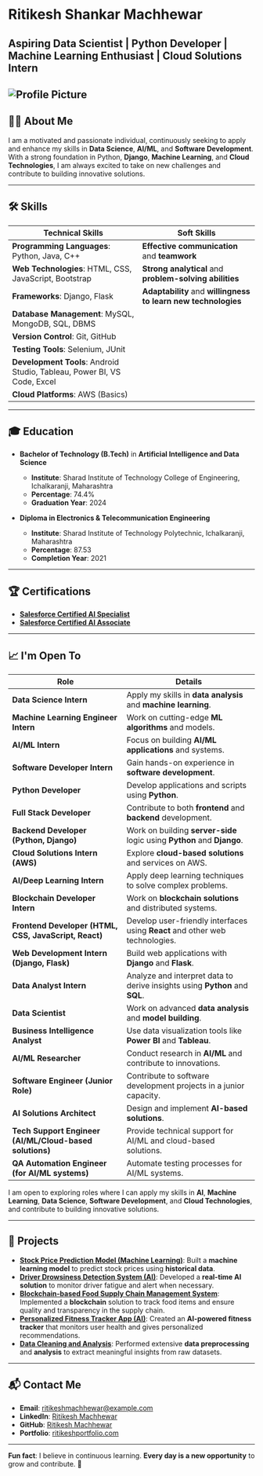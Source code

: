 # Ritikesh Shankar Machhewar

**Aspiring Data Scientist | Python Developer | Machine Learning Enthusiast | Cloud Solutions Intern**
---
![Profile Picture](ritikesh.jpg)
---

## 👨‍💻 About Me

I am a motivated and passionate individual, continuously seeking to apply and enhance my skills in **Data Science**, **AI/ML**, and **Software Development**. With a strong foundation in Python, **Django**, **Machine Learning**, and **Cloud Technologies**, I am always excited to take on new challenges and contribute to building innovative solutions.

---

## 🛠️ Skills

| **Technical Skills**                                               | **Soft Skills**                                                     |
|--------------------------------------------------------------------|--------------------------------------------------------------------|
| **Programming Languages**: Python, Java, C++                       | **Effective communication** and **teamwork**                       |
| **Web Technologies**: HTML, CSS, JavaScript, Bootstrap             | **Strong analytical** and **problem-solving abilities**            |
| **Frameworks**: Django, Flask                                       | **Adaptability** and **willingness to learn new technologies**     |
| **Database Management**: MySQL, MongoDB, SQL, DBMS                  |                                                                    |
| **Version Control**: Git, GitHub                                    |                                                                    |
| **Testing Tools**: Selenium, JUnit                                  |                                                                    |
| **Development Tools**: Android Studio, Tableau, Power BI, VS Code, Excel |                                                                    |
| **Cloud Platforms**: AWS (Basics)                                  |                                                                    |

---

## 🎓 Education

- **Bachelor of Technology (B.Tech)** in **Artificial Intelligence and Data Science**  
  - **Institute**: Sharad Institute of Technology College of Engineering, Ichalkaranji, Maharashtra  
  - **Percentage**: 74.4% 
  - **Graduation Year**: 2024


- **Diploma in Electronics & Telecommunication Engineering**
  - **Institute**: Sharad Institute of Technology Polytechnic, Ichalkaranji, Maharashtra
  - **Percentage**: 87.53  
  - **Completion Year**: 2021

---

## 🏆 Certifications

- [**Salesforce Certified AI Specialist**](https://www.linkedin.com/posts/ritikesh-machhewar-36381b179_salesforce-aispecialist-certified-activity-7273688816673046528-ze0A/?utm_source=share&utm_medium=member_desktop)  
- [**Salesforce Certified AI Associate**](https://www.linkedin.com/posts/ritikesh-machhewar-36381b179_salesforce-aiassociate-salesforcecertified-activity-7276164269585428480-PYNv/?utm_source=share&utm_medium=member_desktop)  

---

## 📈 I'm Open To

| **Role**                                                         | **Details**                                                                 |
|------------------------------------------------------------------|---------------------------------------------------------------------------|
| **Data Science Intern**                                           | Apply my skills in **data analysis** and **machine learning**.            |
| **Machine Learning Engineer Intern**                              | Work on cutting-edge **ML algorithms** and models.                        |
| **AI/ML Intern**                                                  | Focus on building **AI/ML applications** and systems.                     |
| **Software Developer Intern**                                     | Gain hands-on experience in **software development**.                    |
| **Python Developer**                                              | Develop applications and scripts using **Python**.                        |
| **Full Stack Developer**                                          | Contribute to both **frontend** and **backend** development.              |
| **Backend Developer (Python, Django)**                            | Work on building **server-side** logic using **Python** and **Django**.   |
| **Cloud Solutions Intern (AWS)**                                  | Explore **cloud-based solutions** and services on AWS.                    |
| **AI/Deep Learning Intern**                                        | Apply deep learning techniques to solve complex problems.                 |
| **Blockchain Developer Intern**                                   | Work on **blockchain solutions** and distributed systems.                 |
| **Frontend Developer (HTML, CSS, JavaScript, React)**             | Develop user-friendly interfaces using **React** and other web technologies. |
| **Web Development Intern (Django, Flask)**                        | Build web applications with **Django** and **Flask**.                     |
| **Data Analyst Intern**                                           | Analyze and interpret data to derive insights using **Python** and **SQL**.|
| **Data Scientist**                                                | Work on advanced **data analysis** and **model building**.                |
| **Business Intelligence Analyst**                                 | Use data visualization tools like **Power BI** and **Tableau**.            |
| **AI/ML Researcher**                                              | Conduct research in **AI/ML** and contribute to innovations.              |
| **Software Engineer (Junior Role)**                               | Contribute to software development projects in a junior capacity.         |
| **AI Solutions Architect**                                         | Design and implement **AI-based solutions**.                              |
| **Tech Support Engineer (AI/ML/Cloud-based solutions)**           | Provide technical support for AI/ML and cloud-based solutions.            |
| **QA Automation Engineer (for AI/ML systems)**                   | Automate testing processes for AI/ML systems.                             |

I am open to exploring roles where I can apply my skills in **AI**, **Machine Learning**, **Data Science**, **Software Development**, and **Cloud Technologies**, and contribute to building innovative solutions.

---

## 💼 Projects

- **[Stock Price Prediction Model (Machine Learning)](link-to-project)**: Built a **machine learning model** to predict stock prices using **historical data**.
- **[Driver Drowsiness Detection System (AI)](link-to-project)**: Developed a **real-time AI solution** to monitor driver fatigue and alert when necessary.
- **[Blockchain-based Food Supply Chain Management System](link-to-project)**: Implemented a **blockchain** solution to track food items and ensure quality and transparency in the supply chain.
- **[Personalized Fitness Tracker App (AI)](link-to-project)**: Created an **AI-powered fitness tracker** that monitors user health and gives personalized recommendations.
- **[Data Cleaning and Analysis](link-to-project)**: Performed extensive **data preprocessing** and **analysis** to extract meaningful insights from raw datasets.

---

## 📬 Contact Me

- **Email**: ritikeshmachhewar@example.com  
- **LinkedIn**: [Ritikesh Machhewar](https://www.linkedin.com/in/ritikesh-machhewar-36381b179/)
- **GitHub**: [Ritikesh Machhewar](https://github.com/ritikesh-machhewar)
- **Portfolio**: [ritikeshportfolio.com](https://ritikeshportfolio.com)

---

**Fun fact**: I believe in continuous learning. **Every day is a new opportunity** to grow and contribute. 🌱
